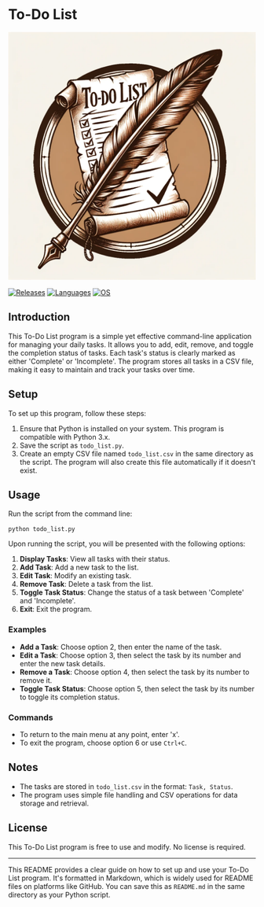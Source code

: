 # To-Do List

![](assets/to_do_list_logo_1.png)

[![Releases](https://img.shields.io/badge/Github-Releases-blue)](https://github.com/christopherAlberts/To-Do-List/releases)
[![Languages](https://img.shields.io/badge/Python-FFD43B?&logo=python&logoColor=blue)](todo.py)
[![OS](https://img.shields.io/badge/Windows-0078D6?&logo=windows&logoColor=white)](README.md) <!--added redme links, just to not go elseweher -->

[//]: # ([![Github All Releases]&#40;https://img.shields.io/github/downloads/Abhijeetbyte/MYPmanager/total?label=Downloads&#41;]&#40;https://github.com/Abhijeetbyte/MYPmanager/releases/download/v1.5/MYPmanager_setup.exe&#41;)

[//]: # ()
[//]: # ([![license]&#40;https://img.shields.io/github/license/abhijeetbyte/MYPmanager&#41;]&#40;LICENSE&#41;)


## Introduction
This To-Do List program is a simple yet effective command-line application for managing your daily tasks. It allows you to add, edit, remove, and toggle the completion status of tasks. Each task's status is clearly marked as either 'Complete' or 'Incomplete'. The program stores all tasks in a CSV file, making it easy to maintain and track your tasks over time.

## Setup
To set up this program, follow these steps:

1. Ensure that Python is installed on your system. This program is compatible with Python 3.x.
2. Save the script as `todo_list.py`.
3. Create an empty CSV file named `todo_list.csv` in the same directory as the script. The program will also create this file automatically if it doesn't exist.

## Usage
Run the script from the command line:

```
python todo_list.py
```

Upon running the script, you will be presented with the following options:

1. **Display Tasks**: View all tasks with their status.
2. **Add Task**: Add a new task to the list.
3. **Edit Task**: Modify an existing task.
4. **Remove Task**: Delete a task from the list.
5. **Toggle Task Status**: Change the status of a task between 'Complete' and 'Incomplete'.
6. **Exit**: Exit the program.

### Examples
- **Add a Task**: Choose option 2, then enter the name of the task.
- **Edit a Task**: Choose option 3, then select the task by its number and enter the new task details.
- **Remove a Task**: Choose option 4, then select the task by its number to remove it.
- **Toggle Task Status**: Choose option 5, then select the task by its number to toggle its completion status.

### Commands
- To return to the main menu at any point, enter 'x'.
- To exit the program, choose option 6 or use `Ctrl+C`.

## Notes
- The tasks are stored in `todo_list.csv` in the format: `Task, Status`.
- The program uses simple file handling and CSV operations for data storage and retrieval.

## License
This To-Do List program is free to use and modify. No license is required.

---

This README provides a clear guide on how to set up and use your To-Do List program. It's formatted in Markdown, which is widely used for README files on platforms like GitHub. You can save this as `README.md` in the same directory as your Python script.